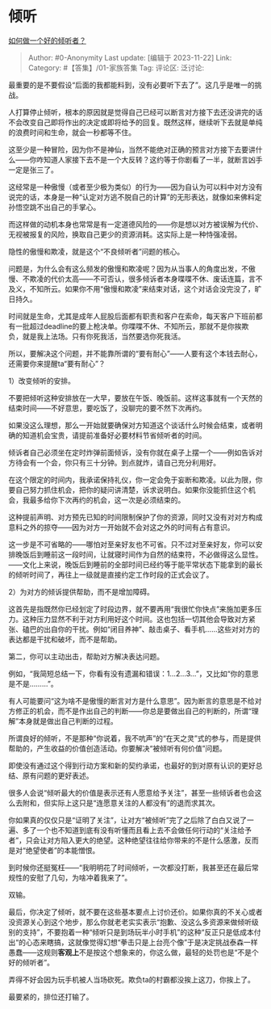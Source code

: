 # 倾听
[如何做一个好的倾听者？](https://www.zhihu.com/question/19674750/answer/3298126471)

> Author: #0-Anonymity
> Last update: [编辑于 2023-11-22]
> Link:
> Category: #【答集】/01-家族答集 
> Tag:
> 评论区:
> 泛讨论:

最重要的是不要假设“后面的我都能料到，没有必要听下去了”。这几乎是唯一的挑战。

人打算停止倾听，根本的原因就是觉得自己已经可以断言对方接下去还没讲完的话不会改变自己即将作出的决定或即将给予的回复。既然这样，继续听下去就是单纯的浪费时间和生命，就会一秒都等不住。

这至少是一种冒险，因为你不是神仙，当然不能绝对正确的预言对方接下去要讲什么——你咋知道人家接下去不是一个大反转？这约等于你剧看了一半，就断言凶手一定是张三了。

这经常是一种傲慢（或者至少极为类似）的行为——因为自认为可以料中对方没有说完的话，本身是一种“认定对方逃不脱自己的计算”的无形表达，就像如来佛料定孙悟空跳不出自己的手掌心。

而这样做的动机本身也常常是有一定道德风险的——你是想以对方被误解为代价、无视被报复的风险，换取自己更少的资源消耗。这实际上是一种恃强凌弱。

隐性的傲慢和欺凌，就是这个“不良倾听者”问题的核心。

问题是，为什么会有这么频发的傲慢和欺凌呢？因为从当事人的角度出发，不傲慢、不欺凌的代价太高——不可否认，很多倾诉者本身喋喋不休、废话连篇，言不及义，不知所云。如果你不用“傲慢和欺凌”来结束对话，这个对话会没完没了，旷日持久。

时间就是生命，尤其是成年人屁股后面都有职责和客户在索命，每天客户下班前都有一批超过deadline的要上枪决单。你喋喋不休、不知所云，那就不是你挨欺负，就是我上法场。只有你死我活，当然要选你死我活。

所以，要解决这个问题，并不能靠所谓的“要有耐心”——人要有这个本钱去耐心，还需要你来提醒ta“要有耐心”？

1）改变倾听的安排。

不要把倾听这种安排放在一大早，要放在午饭、晚饭前。这样这事就有一个天然的结束时间——不好意思，要吃饭了，没聊完的要不然下次再约。

如果没这么理想，那么一开始就要确保对方知道这个谈话什么时候会结束，或者明确的知道机会宝贵，请提前准备好必要材料节省倾听者的时间。

倾诉者自己必须坐在定时炸弹前面倾诉，没有你就在桌子上摆一个——例如告诉对方待会有一个会，你只有三十分钟。到点就炸，请自己充分利用好。

在这个限定的时间内，我承诺保持礼仪，你一定会免于妄断和欺凌。以此为限，你要自己努力抓住机会，把你的疑问讲清楚，诉求说明白。如果你没能抓住这个机会，我最多给你下次再约的机会，这一次是必须结束的。

这种提前声明、对方预先已知的时间限制保护了你的资源，同时又没有对对方构成意料之外的掠夺——因为对方一开始就不会对这之外的时间有占有意识。

这一步是不可省略的——哪怕对至亲好友也不可省。只不过对至亲好友，你可以安排晚饭后到睡前这一段时间，让就寝时间作为自然的结束符，不必做得这么显性。——文化上来说，晚饭后到睡前的全部时间已经约等于能平常状态下能拿到的最长的倾听时间了，再往上一级就是直接约定工作时段的正式会议了。

2）为对方的倾诉提供帮助，而不是增加障碍。

这首先是指既然你已经划定了时段边界，就不要再用“我很忙你快点”来施加更多压力。这种压力显然不利于对方利用好这个时间。这也包括一切其他会导致对方紧张、磕巴的出自你的干扰。例如“闭目养神”、敲击桌子、看手机……这些对对方的表达都是干扰和破坏，而不是帮助。

第二，你可以主动出击，帮助对方解决表达问题。

例如，“我简短总结一下，你看有没有遗漏和错误：1…2…3…”，又比如“你的意思是不是………”。

有人可能要问“这为啥不是傲慢的断言对方是什么意思”。因为断言的意思是不给对方修正的机会，而不是作出自己的判断——你总是要做出自己的判断的，所谓“理解”本身就是做出自己判断的过程。

所谓良好的倾听，不是那种“你说着，我不吭声”的“在天之灵”式的参与，而是提供帮助的，产生收益的价值创造活动。你要解决“被倾听有何价值”问题。

即使没有通过这个得到行动方案和新的契约承诺，也最好的到对原有认识的更好总结、原有问题的更好表述。

很多人会说“倾听最大的价值是表示还有人愿意给予关注”，甚至一些倾诉者也会这么去附和，但实际上这只是“连愿意关注的人都没有”的退而求其次。

你如果真的仅仅只是“证明了关注”，让对方“被倾听”完了之后除了白白又说了一遍、多了一个也不知道到底有没有听懂而且看上去不会做任何行动的“关注给予者”，只会让对方陷入更大的绝望。这种绝望往往给你带来的不是什么感激，反而是对“绝望使者”的本能憎恨。

到时候你还挺冤枉——“我明明花了时间倾听，一次都没打断，我甚至还在最后常规性的安慰了几句，为啥冲着我来了”。

双输。

最后，你决定了倾听，就不要在这些基本要点上讨价还价。如果你真的不关心或者没资源关心到这个地步，那么你就老老实实表示“抱歉、没这么多资源来做倾听级别的支持”，不要抱着一种“倾听只是到场玩半小时手机”的这种“反正只是低成本付出“的心态来瞎搞，这就像觉得幻想“拳击只是上台亮个像”于是决定挑战泰森一样愚蠢——这规则**客观上**不是按这个想象来的，你这么做，最轻的处罚也是“不是个好的倾听者”。

弄得不好会因为玩手机被人当场砍死。欺负ta的村霸都没挨上这刀，你挨上了。

最要紧的，排位还打输了。
